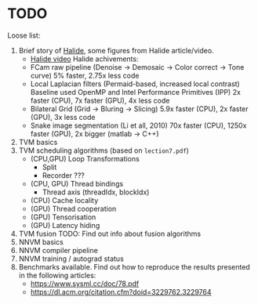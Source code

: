 TODO
====

Loose list:

 1. Brief story of [Halide](http://halide-lang.org/), some figures from Halide
    article/video.
     * [Halide video](https://youtu.be/3uiEyEKji0M)
    Halide achivements:
     * FCam raw pipeline (Denoise -> Demosaic -> Color correct -> Tone curve)
       5% faster, 2.75x less code
     * Local Laplacian filters (Permaid-based, increased local contrast)
       Baseline used OpenMP and Intel Performance Primitives (IPP)
       2x faster (CPU), 7x faster (GPU), 4x less code
     * Bilateral Grid (Grid -> Bluring -> Slicing)
       5.9x faster (CPU), 2x faster (GPU), 3x less code
     * Snake image segmentation (Li et all, 2010)
       70x faster (CPU), 1250x faster (GPU), 2x bigger (matlab -> C++)
 05. TVM basics
 10. TVM scheduling algorithms (based on `lection7.pdf`)
     * (CPU,GPU) Loop Transformations
        * Split
        * Recorder ???
     * (CPU, GPU) Thread bindings
        * Thread axis  (threadIdx, blockIdx)
     * (CPU) Cache locality
     * (GPU) Thread cooperation
     * (GPU) Tensorisation
     * (GPU) Latency hiding
 15. TVM fusion
     TODO: Find out info about fusion algorithms
 30. NNVM basics
 40. NNVM compiler pipeline
 45. NNVM training / autograd status
 50. Benchmarks available. Find out how to reproduce the results presented in
     the following articles:
     * https://www.sysml.cc/doc/78.pdf
     * https://dl.acm.org/citation.cfm?doid=3229762.3229764


